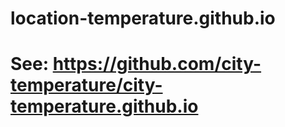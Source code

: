 # location-temperature.github.io

# See: https://github.com/city-temperature/city-temperature.github.io
